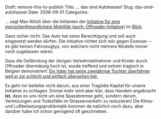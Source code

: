Draft: remove-this-to-publish
Title: ... das sind Autohasser!
Slug: das-sind-autohasser
Date: 2008-09-01
Categories:

... sagt Max Nötzli über die Initianten der [Initiative für eine menschenfreundlichere Mobilität (auch: Offroader-Initiative)](http://www.menschenfreundlicher.ch/) im [Blick](http://www.blick.ch/news/schweiz/das-sind-autohasser-99224).

Ganz sicher nicht. Das Auto hat seine Berechtigung und soll auch eingesetzt werden dürfen. Die Initiative richtet sich rein gegen Exzesse -- es gibt keinen Fahrzeugtyp, von welchem nicht mehrere Modelle immer noch zugelassen wären.

Dass die Gefährdung der übrigen Verkehrsteilnehmer und Kinder durch Offroader übermässig hoch ist, wurde treffend und extrem tragisch in Belgien demonstriert: [Ein Vater hat seine zweijährige Tochter überfahren _weil er sie schlicht und einfach übersehen hat_.](http://www.blick.ch/news/ausland/vater-ueberfaehrt-tochter-2--99296)

Es geht mir beileibe nicht darum, aus einer Tragödie Kapital für unsere Initiative zu schlagen. Einmal mehr wird aber klar, dass Handeln angebracht **ist**, dass es uns nicht um eine Spassbremse geht, sondern darum, Verletzungen und Todesfälle im Strassenverkehr zu reduzieren! Die Klima- und Luftbelastungsproblematik kommen da natürlich noch dazu, aber darüber habe ich schon genügend oft geschrieben.
